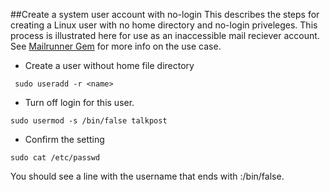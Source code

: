 ##Create a system user account with no-login
This describes the steps for creating a Linux user with no home directory and no-login priveleges.  This process is illustrated here for use as an inaccessible mail reciever account.  See [Mailrunner Gem](https://github.com/kert-io/mail_runner) for more info on the use case.

* Create a user without home file directory
```  
 sudo useradd -r <name>
 ```
* Turn off login for this user.
```
sudo usermod -s /bin/false talkpost
```
* Confirm the setting
```
sudo cat /etc/passwd
```

You should see a line with the username that ends with :/bin/false.